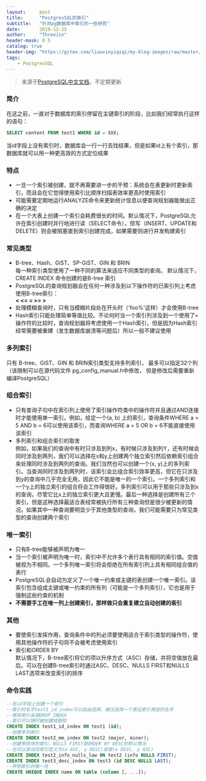 ```yaml
---
layout:     post
title:      "PostgresSQL的索引"
subtitle:   "针对pg数据库中索引的一些研究"
date:       2019-12-25
author:     "ThreeJin"
header-mask: 0.5
catalog: true
header-img: "https://gitee.com/liaoxinyiqiqi/my-blog-images/raw/master/img/pgSQL-index.bmp"
tags:
    - PostgresSQL
---
```

> 来源于[PostgreSQL中文文档](https://www.yiibai.com/manual/postgresql/index.html)，不定期更新

### 简介
在这之前，一直对于数据库的索引停留在主键索引的阶段，比如我们经常执行这样的语句：
```sql
SELECT content FROM test1 WHERE id = XXX;
```
当id字段上没有索引时，数据库会一行一行去找结果，但是如果id上有个索引，那数据库就可以用一种更高效的方式定位结果

### 特点
- 一旦一个索引被创建，就不再需要进一步的干预：系统会在表更新时更新索引，而且会在它觉得使用索引比顺序扫描表效率更高时使用索引
- 可能需要定期地运行ANALYZE命令来更新统计信息以便查询规划器能做出正确的决定
- 在一个大表上创建一个索引会耗费很长的时间。默认情况下，PostgreSQL允许在索引创建时并行地进行读（SELECT命令），但写（INSERT、UPDATE和DELETE）则会被阻塞直到索引创建完成，如果需要则进行并发构建索引

### 常见类型
- B-tree、Hash、GiST、SP-GiST、GIN 和 BRIN  
每一种索引类型使用了一种不同的算法来适应不同类型的查询。 默认情况下，CREATE INDEX 命令创建的是B-tree 索引
- PostgreSQL的查询规划器会在任何一种涉及到以下操作符的已索引列上考虑使用B-tree索引：  
**<  <=  = >= >**  
- 处理模糊查询时，只有当模糊片段处在开头时（'foo%'这样）才会使用B-tree
- Hash索引只能处理简单等值比较。不论何时当一个索引列涉及到一个使用了=操作符的比较时，查询规划器将考虑使用一个Hash索引，但是因为Hash索引经常需要被重建（发生数据库崩溃等问题后）所以一般不建议使用

### 多列索引
只有 B-tree、GiST、GIN 和 BRIN索引类型支持多列索引， 最多可以指定32个列（该限制可以在源代码文件 pg_config_manual.h中修改， 但是修改后需要重新编译PostgreSQL）

### 组合索引
- 只有查询子句中在索引列上使用了索引操作符类中的操作符并且通过AND连接时才能使用单一索引。例如，给定一个(a, b) 上的索引，查询条件WHERE a = 5 AND b = 6可以使用该索引，而查询WHERE a = 5 OR b = 6不能直接使用该索引
- 多列索引和组合索引的取舍  
例如，如果我们的查询中有时只涉及到列x，有时候只涉及到列Y，还有时候会同时涉及到两列，我们可以选择在x和y上创建两个独立索引然后依赖索引组合来处理同时涉及到两列的查询。我们当然也可以创建一个(x, y)上的多列索引。当查询同时涉及到两列时，该索引会比组合索引效率更高，但它在只涉及到y的查询中几乎完全无用，因此它不能是唯一的一个索引。一个多列索引和一个y上的独立索引的组合将会工作得很好。多列索引可以用于那些只涉及到x的查询，尽管它比x上的独立索引更大且更慢。最后一种选择是创建所有三个索引，但是这种选择最适合表经常被执行所有三种查询但是很少被更新的情况。如果其中一种查询要明显少于其他类型的查询，我们可能需要只为常见类型的查询创建两个索引

### 唯一索引
- 只有B-tree能够被声明为唯一
- 当一个索引被声明为唯一时，索引中不允许多个表行具有相同的索引值。空值被视为不相同。一个多列唯一索引将会拒绝在所有索引列上具有相同组合值的表行
- PostgreSQL会自动为定义了一个唯一约束或主键的表创建一个唯一索引。该索引包含组成主键或唯一约束的所有列（可能是一个多列索引），它也是用于强制这些约束的机制
- **不需要手工在唯一列上创建索引，那样做只会重复建立自动创建的索引**

### 其他
- 要使索引发挥作用，查询条件中的列必须要使用适合于索引类型的操作符，使用其他操作符的子句将不会被考虑使用索引
- 索引和ORDER BY  
默认情况下，B-tree索引将它的项以升序方式（ASC）存储，并将空值放在最后。可以在创建B-tree索引时通过ASC、DESC、NULLS FIRST和NULLS LAST选项来改变索引的排序

### 命令实践
```sql
--在id字段上创建一个索引
--索引的名字test1_id_index可以自由选择，建议选择一个表征索引用途的名字
--移除索引采用DROP INDEX
--索引可以随时被创建或删除
CREATE INDEX test1_id_index ON test1 (id);
--创建多列索引
CREATE INDEX test2_mm_index ON test2 (major, minor);
--创建带排序的索引，NULLS FIRST是ORDER BY DESC的默认情况
--也可以尝试将索引定义为(x ASC, y DESC)或者(x DESC, y ASC)
CREATE INDEX test2_info_nulls_low ON test2 (info NULLS FIRST);
CREATE INDEX test3_desc_index ON test3 (id DESC NULLS LAST);
--声明索引的唯一性
CREATE UNIQUE INDEX name ON table (column [, ...]);
```
